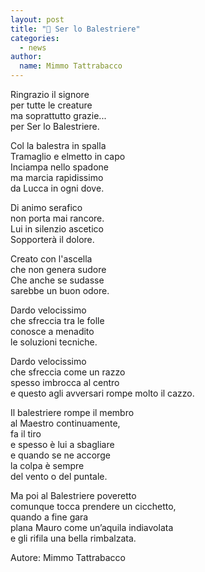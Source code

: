 ```yaml
---
layout: post
title: "🎯 Ser lo Balestriere"
categories:
  - news
author:
  name: Mimmo Tattrabacco
---
```


Ringrazio il signore<br/>
per tutte le creature<br/>
ma soprattutto grazie...<br/>
per Ser lo Balestriere.

Col la balestra in spalla<br/>
Tramaglio e elmetto in capo<br/>
Inciampa nello spadone<br/>
ma marcia rapidissimo<br/>
da Lucca in ogni dove.

Di animo serafico<br/>
non porta mai rancore.<br/>
Lui in silenzio ascetico<br/>
Sopporterà il dolore.

Creato con l'ascella<br/>
che non genera sudore<br/>
Che anche se sudasse<br/>
sarebbe un buon odore.

Dardo velocissimo<br/>
che sfreccia tra le folle<br/>
conosce a menadito<br/>
le soluzioni tecniche.

Dardo velocissimo<br/>
che sfreccia come un razzo<br/>
spesso imbrocca al centro<br/>
e questo agli avversari rompe molto il cazzo.

Il balestriere rompe il membro<br/>
al Maestro continuamente,<br/>
fa il tiro<br/>
e spesso è lui a sbagliare<br/>
e quando se ne accorge<br/>
la colpa è sempre<br/>
del vento o del puntale.

Ma poi al Balestriere poveretto<br/>
comunque tocca prendere un cicchetto,<br/>
quando a fine gara<br/>
plana Mauro come un’aquila indiavolata<br/>
e gli rifila una bella rimbalzata.

Autore: Mimmo Tattrabacco
